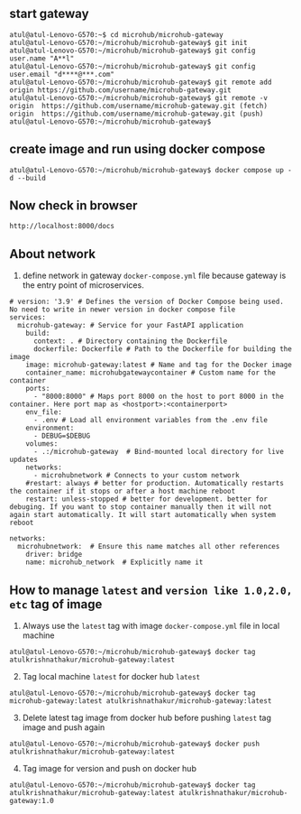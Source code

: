 ## start gateway
```
atul@atul-Lenovo-G570:~$ cd microhub/microhub-gateway
atul@atul-Lenovo-G570:~/microhub/microhub-gateway$ git init
atul@atul-Lenovo-G570:~/microhub/microhub-gateway$ git config user.name "A**l"
atul@atul-Lenovo-G570:~/microhub/microhub-gateway$ git config user.email "d****@***.com"
atul@atul-Lenovo-G570:~/microhub/microhub-gateway$ git remote add origin https://github.com/username/microhub-gateway.git
atul@atul-Lenovo-G570:~/microhub/microhub-gateway$ git remote -v
origin	https://github.com/username/microhub-gateway.git (fetch)
origin	https://github.com/username/microhub-gateway.git (push)
atul@atul-Lenovo-G570:~/microhub/microhub-gateway$ 
```

## create image and run using docker compose

```
atul@atul-Lenovo-G570:~/microhub/microhub-gateway$ docker compose up -d --build
```

## Now check in browser
```
http://localhost:8000/docs
```

## About network
1. define network in gateway `docker-compose.yml` file because gateway is the entry point of microservices.
```
# version: '3.9' # Defines the version of Docker Compose being used. No need to write in newer version in docker compose file
services:
  microhub-gateway: # Service for your FastAPI application
    build:
      context: . # Directory containing the Dockerfile
      dockerfile: Dockerfile # Path to the Dockerfile for building the image
    image: microhub-gateway:latest # Name and tag for the Docker image
    container_name: microhubgatewaycontainer # Custom name for the container
    ports:
      - "8000:8000" # Maps port 8000 on the host to port 8000 in the container. Here port map as <hostport>:<containerport>
    env_file: 
      - .env # Load all environment variables from the .env file
    environment:
      - DEBUG=$DEBUG
    volumes:
      - .:/microhub-gateway  # Bind-mounted local directory for live updates
    networks:
      - microhubnetwork # Connects to your custom network
    #restart: always # better for production. Automatically restarts the container if it stops or after a host machine reboot
    restart: unless-stopped # better for development. better for debuging. If you want to stop container manually then it will not again start automatically. It will start automatically when system reboot

networks:
  microhubnetwork:  # Ensure this name matches all other references
    driver: bridge
    name: microhub_network  # Explicitly name it

```

## How to manage `latest` and `version like 1.0,2.0, etc` tag of image
1. Always use the `latest` tag with image `docker-compose.yml` file in local machine
```
atul@atul-Lenovo-G570:~/microhub/microhub-gateway$ docker tag atulkrishnathakur/microhub-gateway:latest

```
2. Tag local machine `latest` for docker hub `latest`
```
atul@atul-Lenovo-G570:~/microhub/microhub-gateway$ docker tag microhub-gateway:latest atulkrishnathakur/microhub-gateway:latest

```
3. Delete latest tag image from docker hub before pushing `latest` tag image and push again
```
atul@atul-Lenovo-G570:~/microhub/microhub-gateway$ docker push atulkrishnathakur/microhub-gateway:latest

```

4. Tag image for version and push on docker hub
```
atul@atul-Lenovo-G570:~/microhub/microhub-gateway$ docker tag atulkrishnathakur/microhub-gateway:latest atulkrishnathakur/microhub-gateway:1.0

```
